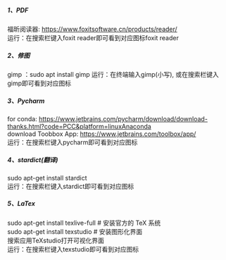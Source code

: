 ##### 1、PDF
福昕阅读器: https://www.foxitsoftware.cn/products/reader/   
运行：在搜索栏键入foxit reader即可看到对应图标foxit reader  
##### 2、修图
gimp ：sudo apt install gimp
运行：在终端输入gimp(小写), 或在搜索栏键入gimp即可看到对应图标  
##### 3、Pycharm
for conda: https://www.jetbrains.com/pycharm/download/download-thanks.html?code=PCC&platform=linuxAnaconda    
download Toobbox App: https://www.jetbrains.com/toolbox/app/    
运行：在搜索栏键入pycharm即可看到对应图标
##### 4、stardict(翻译)
sudo apt-get install stardict  
运行：在搜索栏键入stardict即可看到对应图标  
##### 5、LaTex
sudo apt-get install texlive-full  # 安装官方的 TeX 系统  
sudo apt-get install texstudio     # 安装图形化界面  
搜索应用TeXstudio打开可视化界面  
运行：在搜索栏键入texstudio即可看到对应图标  
